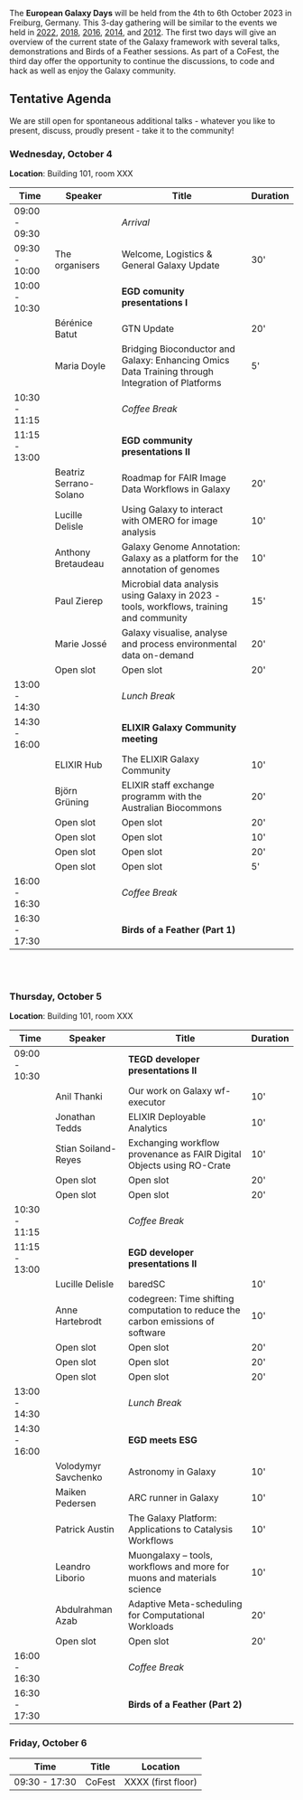 The **European Galaxy Days** will be held from the 4th to 6th October 2023 in Freiburg, Germany. This 3-day gathering will be similar to the events we held in [2022](https://galaxyproject.org/events/2022-10-egd/), [2018](https://galaxyproject.org/events/2018-europe-dev/), [2016](https://galaxyproject.org//events/sg2016/), [2014](https://galaxyproject.org//events/sg2014/), and [2012](https://galaxyproject.org//events/switzerland2012/). The first two days will give an overview of the current state of the Galaxy framework with several talks, demonstrations and Birds of a Feather sessions. As part of a CoFest, the third day offer the opportunity to continue the discussions, to code and hack as well as enjoy the Galaxy community.

## Tentative Agenda

We are still open for spontaneous additional talks - whatever you like to present, discuss, proudly present - take it to the community!

### Wednesday, October 4

**Location**: Building 101, room XXX


| Time |  Speaker  |  Title  |  Duration |
| ---- |  -------- |  ------ |  -------   |
| 09:00 - 09:30 |  | *Arrival*  |   |
| 09:30 - 10:00 | The organisers | Welcome, Logistics & General Galaxy Update | 30' |
| 10:00 - 10:30 |   | **EGD comunity presentations I** |  |
|               | Bérénice Batut | GTN Update | 20' |
|               | Maria Doyle | Bridging Bioconductor and Galaxy: Enhancing Omics Data Training through Integration of Platforms | 5' |
| 10:30 - 11:15 |   | *Coffee Break* |   |
| 11:15 - 13:00 |   | **EGD community presentations II** |   |
|               | Beatriz Serrano-Solano | Roadmap for FAIR Image Data Workflows in Galaxy | 20' |
|               | Lucille Delisle | Using Galaxy to interact with OMERO for image analysis | 10' |
|               | Anthony Bretaudeau | Galaxy Genome Annotation: Galaxy as a platform for the annotation of genomes | 10' |
|               | Paul Zierep | Microbial data analysis using Galaxy in 2023 - tools, workflows, training and community | 15' |
|               | Marie Jossé | Galaxy visualise, analyse and process environmental data on-demand | 20' |
|               | Open slot | Open slot | 20' |
| 13:00 - 14:30 |   | *Lunch Break*  |  |
| 14:30 - 16:00 |   | **ELIXIR Galaxy Community meeting**  |   |
|               | ELIXIR Hub | The ELIXIR Galaxy Community | 10' |
|               | Björn Grüning | ELIXIR staff exchange programm with the Australian Biocommons | 20' |
|               | Open slot | Open slot | 20' |
|               | Open slot | Open slot | 10' |
|               | Open slot | Open slot | 20' |
|               | Open slot | Open slot |  5' |
| 16:00 - 16:30 |   | *Coffee Break*  |    |
| 16:30 - 17:30 |   | **Birds of a Feather (Part 1)**  |   |

<br><br>
### Thursday, October 5

**Location**: Building 101, room XXX


| Time |  Speaker  |  Title  |  Duration  |
| ---- | -------- | ------ | ------- |
| 09:00 - 10:30 |   | **TEGD developer presentations II**   |  |
|               | Anil Thanki | Our work on Galaxy wf-executor | 10' |
|               | Jonathan Tedds | ELIXIR Deployable Analytics | 10' |
|               | Stian Soiland-Reyes | Exchanging workflow provenance as FAIR Digital Objects using RO-Crate | 10' |
|               | Open slot | Open slot | 20' |
|               | Open slot | Open slot | 20' |
| 10:30 - 11:15 |   | *Coffee Break* |   |
| 11:15 - 13:00 |   | **EGD developer presentations II**  |   |
|               | Lucille Delisle  | baredSC | 10' |
|               | Anne Hartebrodt | codegreen: Time shifting computation to reduce the carbon emissions of software | 10' |
|               | Open slot | Open slot | 20' |
|               | Open slot | Open slot | 20' |
|               | Open slot | Open slot | 20' |
| 13:00 - 14:30 |   | *Lunch Break*  |   | 
| 14:30 - 16:00 |   | **EGD meets ESG**
|               | Volodymyr Savchenko |  Astronomy in Galaxy | 10' |
|               | Maiken Pedersen | ARC runner in Galaxy | 10' |
|               | Patrick Austin | The Galaxy Platform: Applications to Catalysis Workflows | 10' |
|               | Leandro Liborio | Muongalaxy – tools, workflows and more for muons and materials science | 10' |  
|               | Abdulrahman  Azab | Adaptive Meta-scheduling for Computational Workloads | 20' |
|               | Open slot | Open slot | 20' |
| 16:00 - 16:30 |   | *Coffee Break*  |    |
| 16:30 - 17:30 |   | **Birds of a Feather (Part 2)**  |   |



### Friday, October 6


| Time |  Title  |  Location  |
| ---- | ------ | ------- |
| 09:30 - 17:30 | CoFest   | XXXX (first floor) |
